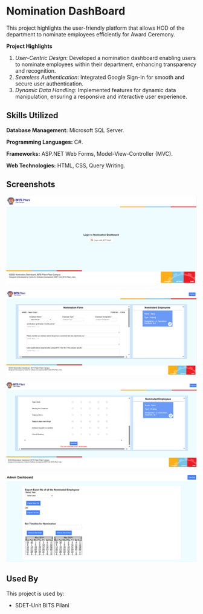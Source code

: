 # Nomination DashBoard

This project highlights the user-friendly platform that allows HOD of the department to nominate employees efficiently for Award Ceremony.

**Project Highlights**

  1. *User-Centric Design*: Developed a nomination dashboard enabling users to nominate employees within their department, enhancing transparency and recognition.
  2. *Seamless Authentication*: Integrated Google Sign-In for smooth and secure user authentication.
  4. *Dynamic Data Handling*: Implemented features for dynamic data manipulation, ensuring a responsive and interactive user experience.

## Skills Utilized

**Database Management:** Microsoft SQL Server.

**Programming Languages:** C#.

**Frameworks:** ASP.NET Web Forms, Model-View-Controller (MVC).

**Web Technologies:** HTML, CSS, Query Writing.

## Screenshots

![](images/Screenshot%202024-05-22%20115404.png)

![](images/Screenshot%202024-05-22%20115705.png)

![](images/Screenshot%202024-05-22%20115614.png)

![](images/Screenshot%202024-05-22%20115800.png)

## Used By

This project is used by:

- SDET-Unit BITS Pilani
